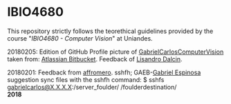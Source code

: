 # IBIO4680
This repository strictly follows the teorethical guidelines provided by the course "*IBIO4680 - Computer Vision*" at Uniandes.

20180205: Edition of GitHub Profile picture of [GabrielCarlosComputerVision](https://github.com/ComputerVisionUniandes) taken from: [Atlassian Bitbucket](https://bitbucket.org). Feedback of [Lisandro Dalcin](https://github.com/dalcinl). 

20180201: Feedback from [affromero](https://github.com/affromero/IBIO4680). sshfh; GAEB-[Gabriel Espinosa](https://github.com/gabrielespinosa) suggestion sync files with the sshfh command: $ sshfs gabrielcarlos@X.X.X.X:/server_foulder/ /foulderdestination/   
**2018**
